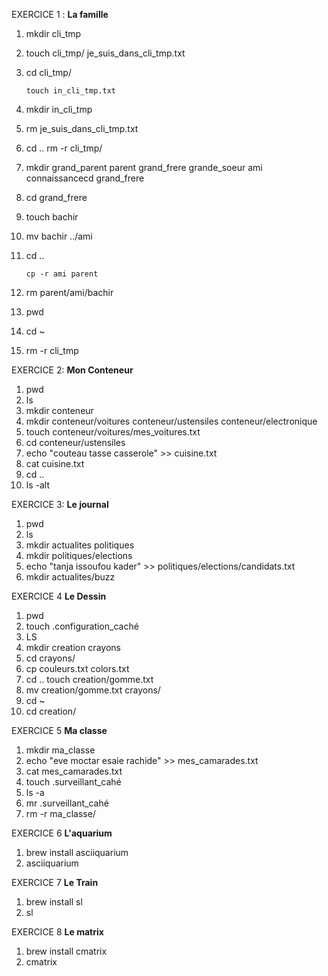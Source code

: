 EXERCICE 1 : **La famille**
 1. mkdir cli_tmp
 2. touch cli_tmp/ je_suis_dans_cli_tmp.txt
 3. cd cli_tmp/
  
        touch in_cli_tmp.txt
4. mkdir in_cli_tmp
5. rm je_suis_dans_cli_tmp.txt
6. cd ..
       rm -r cli_tmp/
 7. mkdir grand_parent parent grand_frere  grande_soeur ami connaissancecd grand_frere
 8. cd grand_frere
 9. touch bachir
 10. mv bachir ../ami
11. cd ..

        cp -r ami parent
 12. rm parent/ami/bachir
 13. pwd
 14. cd ~
 15. rm -r cli_tmp

 EXERCICE 2: **Mon Conteneur**
1. pwd
2. ls
3. mkdir conteneur
4. mkdir conteneur/voitures conteneur/ustensiles conteneur/electronique
5. touch conteneur/voitures/mes_voitures.txt
6. cd conteneur/ustensiles
7. echo "couteau tasse casserole" >> cuisine.txt
8. cat cuisine.txt 
9.  cd ..
10. ls -alt


EXERCICE 3: **Le journal**
1. pwd 
2. ls
3. mkdir actualites politiques 
4. mkdir politiques/elections
5. echo "tanja issoufou kader" >> politiques/elections/candidats.txt 
6. mkdir  actualites/buzz


 EXERCICE 4 **Le Dessin**
1. pwd
2. touch .configuration_caché
3. LS
4. mkdir creation crayons
5. cd crayons/
6. cp couleurs.txt colors.txt
7. cd ..
 touch creation/gomme.txt
8. mv creation/gomme.txt  crayons/
9. cd ~
10. cd creation/

 EXERCICE 5 **Ma classe**
1. mkdir ma_classe
2. echo "eve moctar esaie rachide" >> mes_camarades.txt
3. cat mes_camarades.txt 
4. touch .surveillant_cahé
5. ls -a
6. mr .surveillant_cahé 
7. rm -r ma_classe/

 EXERCICE 6 **L'aquarium**
1. brew install asciiquarium
2. asciiquarium

 EXERCICE 7 **Le Train**
1. brew install sl 
2. sl 

 EXERCICE 8 **Le matrix**
1. brew install cmatrix
2. cmatrix
